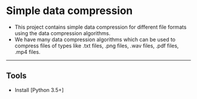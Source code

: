 # Simple data compression

- This project contains simple data compression for different file formats using the data compression algorithms.
- We have many data compression algorithms which can be used to compress files of types like .txt files, .png files, .wav files, .pdf files, .mp4 files.

***

## Tools

- Install [Python 3.5+]